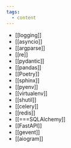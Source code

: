 ```yaml
---
tags:
  - content
---
```

- [[logging]]
- [[asyncio]]
- [[argparse]]
- [[re]]
- [[pydantic]]
- [[pandas]]
- [[Poetry]]
- [[sphinx]]
- [[pyenv]]
- [[virtualenv]]
- [[shutil]]
- [[celery]]
- [[redis]]
- [[===SQLAlchemy]]
- [[FastAPI]]
- [[gevent]]
- [[aiogram]]